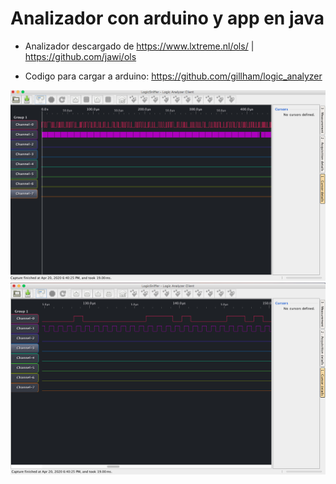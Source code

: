 # Analizador con arduino y app en java

- Analizador descargado de https://www.lxtreme.nl/ols/ | https://github.com/jawi/ols

- Codigo para cargar a arduino: https://github.com/gillham/logic_analyzer

![img](sh1.png)
![img](sh2.png)
